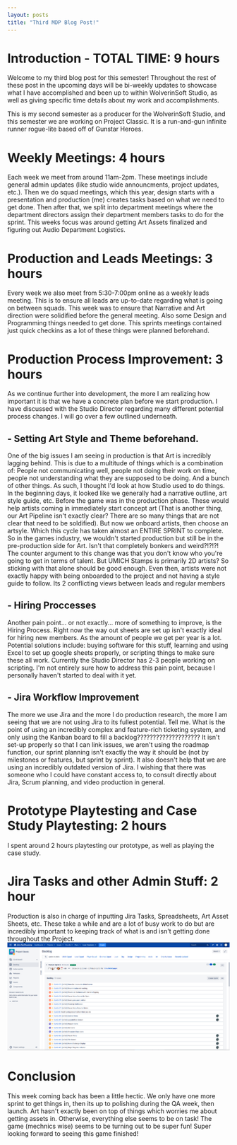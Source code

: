 ```yaml
---
layout: posts
title: "Third MDP Blog Post!"
---
```

# Introduction - TOTAL TIME: 9 hours
Welcome to my third blog post for this semester! Throughout the rest of these post in the upcoming days will be bi-weekly updates to showcase what I have accomplished and been up to within WolverinSoft Studio, as well as giving specific time details about my work and accomplishments. 

This is my second semester as a producer for the WolverinSoft Studio, and this semester we are working on Project Classic. It is a run-and-gun infinite runner rogue-lite based off of Gunstar Heroes.

# Weekly Meetings: 4 hours
Each week we meet from around 11am-2pm. These meetings include general admin updates (like studio wide announcments, project updates, etc.). Then we do squad meetings, which this year, design starts with a presentation and production (me) creates tasks based on what we need to get done. Then after that, we split into department meetings where the department directors assign their department members tasks to do for the sprint. This weeks focus was around getting Art Assets finalized and figuring out Audio Department Logistics.
# Production and Leads Meetings: 3 hours
Every week we also meet from 5:30-7:00pm online as a weekly leads meeting. This is to ensure all leads are up-to-date regarding what is going on between squads. This week was to ensure that Narrative and Art direction were solidified before the general meeting. Also some Design and Programming things needed to get done. This sprints meetings contained just quick checkins as a lot of these things were planned beforehand.
# Production Process Improvement: 3 hours
As we continue further into development, the more I am realizing how important it is that we have a concrete plan before we start production. I have discussed with the Studio Director regarding many different potential process changes. I will go over a few outlined underneath.
## - Setting Art Style and Theme beforehand.
One of the big issues I am seeing in production is that Art is incredibly lagging behind. This is due to a multitude of things which is a combination of: People not communicating well, people not doing their work on time, people not understanding what they are supposed to be doing. And a bunch of other things. As such, I thought I'd look at how Studio used to do things. In the beginning days, it looked like we generally had a narrative outline, art style guide, etc. Before the game was in the production phase. These would help artists coming in immediately start concept art (That is another thing, our Art Pipeline isn't exactly clear? There are so many things that are not clear that need to be soldified). But now we onboard artists, then choose an artsyle. Which this cycle has taken almost an ENTIRE SPRINT to complete. So in the games industry, we wouldn't started production but still be in the pre-production side for Art. Isn't that completely bonkers and weird?!?!?!
The counter argument to this change was that you don't know who you're going to get in terms of talent. But UMICH Stamps is primarily 2D artists? So sticking with that alone should be good enough. Even then, artists were not exactly happy with being onboarded to the project and not having a style guide to follow. Its 2 conflicting views between leads and regular members
## - Hiring Proccesses
Another pain point... or not exactly... more of something to improve, is the Hiring Process. Right now the way out sheets are set up isn't exactly ideal for hiring new members. As the amount of people we get per year is a lot. Potential solutions include: buying software for this stuff, learning and using Excel to set up google sheets properly, or scripting things to make sure these all work. Currently the Studio Director has 2-3 people working on scripting. I'm not entirely sure how to address this pain point, because I personally haven't started to deal with it yet. 
## - Jira Workflow Improvement
The more we use Jira and the more I do production research, the more I am seeing that we are not using Jira to its fullest potential. Tell me. What is the point of using an incredibly complex and feature-rich ticketing system, and only using the Kanban board to fill a backlog???????????????????? It isn't set-up properly so that I can link issues, we aren't using the roadmap function, our sprint planning isn't exactly the way it should be (not by milestones or features, but sprint by sprint). It also doesn't help that we are using an incredibly outdated version of Jira. I wishing that there was someone who I could have constant access to, to consult directly about Jira, Scrum planning, and video production in general.


# Prototype Playtesting and Case Study Playtesting: 2 hours
I spent around 2 hours playtesting our prototype, as well as playing the case study.
# Jira Tasks and other Admin Stuff: 2 hour
Production is also in charge of inputting Jira Tasks, Spreadsheets, Art Asset Sheets, etc. These take a while and are a lot of busy work to do but are incredibly important to keeping track of what is and isn't getting done throughout the Project.
![SP1-JiraImage](/images/SP1-Jira.png)
# Conclusion
This week coming back has been a little hectic. We only have one more sprint to get things in, then its up to polishing during the QA week, then launch. Art hasn't exactly been on top of things which worries me about getting assets in. Otherwise, everything else seems to be on task! The game (mechnics wise) seems to be turning out to be super fun! Super looking forward to seeing this game finished!